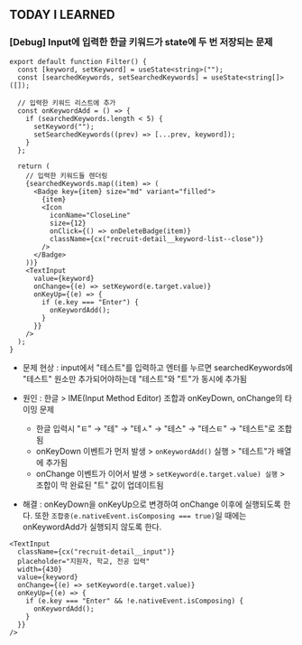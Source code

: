 ## TODAY I LEARNED

### [Debug] Input에 입력한 한글 키워드가 state에 두 번 저장되는 문제

```tsx
export default function Filter() {
  const [keyword, setKeyword] = useState<string>("");
  const [searchedKeywords, setSearchedKeywords] = useState<string[]>([]);

  // 입력한 키워드 리스트에 추가
  const onKeywordAdd = () => {
    if (searchedKeywords.length < 5) {
      setKeyword("");
      setSearchedKeywords((prev) => [...prev, keyword]);
    }
  };

  return (
    // 입력한 키워드들 렌더링
    {searchedKeywords.map((item) => (
      <Badge key={item} size="md" variant="filled">
        {item}
        <Icon
          iconName="CloseLine"
          size={12}
          onClick={() => onDeleteBadge(item)}
          className={cx("recruit-detail__keyword-list--close")}
        />
      </Badge>
    ))}
    <TextInput
      value={keyword}
      onChange={(e) => setKeyword(e.target.value)}
      onKeyUp={(e) => {
        if (e.key === "Enter") {
          onKeywordAdd();
        }
      }}
    />
  );
}
```

- 문제 현상 : input에서 "테스트"를 입력하고 엔터를 누르면 searchedKeywords에 "테스트" 원소만 추가되어야하는데 "테스트"와 "트"가 동시에 추가됨

- 원인 : 한글 > IME(Input Method Editor) 조합과 onKeyDown, onChange의 타이밍 문제

  - 한글 입력시 "ㅌ" → "테" → "테ㅅ" → "테스" → "테스ㅌ" → "테스트"로 조합 됨
  - onKeyDown 이벤트가 먼저 발생 > `onKeywordAdd()` 실행 > "테스트"가 배열에 추가됨
  - onChange 이벤트가 이어서 발생 > `setKeyword(e.target.value) 실행` > 조합이 막 완료된 "트" 값이 업데이트됨

- 해결 : onKeyDown을 onKeyUp으로 변경하여 onChange 이후에 실행되도록 한다. 또한 `조합중(e.nativeEvent.isComposing === true)`일 때에는 onKeywordAdd가 실행되지 않도록 한다.

```tsx
<TextInput
  className={cx("recruit-detail__input")}
  placeholder="지원자, 학교, 전공 입력"
  width={430}
  value={keyword}
  onChange={(e) => setKeyword(e.target.value)}
  onKeyUp={(e) => {
    if (e.key === "Enter" && !e.nativeEvent.isComposing) {
      onKeywordAdd();
    }
  }}
/>
```
